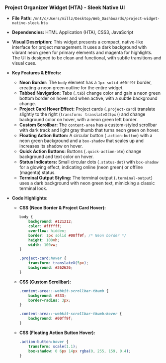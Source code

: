 
### Project Organizer Widget (HTA) - Sleek Native UI

*   **File Path:** `/mnt/c/Users/millz/Desktop/Web_Dashboards/project-widget-native-sleek.hta`
*   **Dependencies:** HTML Application (HTA), CSS3, JavaScript
*   **Visual Description:** This widget presents a compact, native-like interface for project management. It uses a dark background with vibrant neon green for primary elements and magenta for highlights. The UI is designed to be clean and functional, with subtle transitions and visual cues.
*   **Key Features & Effects:**
    *   **Neon Border:** The `body` element has a `1px solid #00ff9f` border, creating a neon green outline for the entire widget.
    *   **Tabbed Navigation:** Tabs (`.tab`) change color and gain a neon green bottom border on hover and when active, with a subtle background change.
    *   **Project Card Hover Effect:** Project cards (`.project-card`) translate slightly to the right (`transform: translateX(5px)`) and change background color on hover, with a neon green left border.
    *   **Custom Scrollbar:** The `content-area` has a custom-styled scrollbar with dark track and light gray thumb that turns neon green on hover.
    *   **Floating Action Button:** A circular button (`.action-button`) with a neon green background and a `box-shadow` that scales up and increases its shadow on hover.
    *   **Quick Action Buttons:** Buttons (`.quick-action-btn`) change background and text color on hover.
    *   **Status Indicators:** Small circular dots (`.status-dot`) with `box-shadow` for a glowing effect, indicating online (neon green) or offline (magenta) status.
    *   **Terminal Output Styling:** The terminal output (`.terminal-output`) uses a dark background with neon green text, mimicking a classic terminal look.
*   **Code Highlights:**

    *   **CSS (Neon Border & Project Card Hover):**
        ```css
        body {
            background: #121212;
            color: #ffffff;
            overflow: hidden;
            border: 1px solid #00ff9f; /* Neon border */
            height: 100vh;
            width: 100vw;
        }

        .project-card:hover {
            transform: translateX(5px);
            background: #262626;
        }
        ```

    *   **CSS (Custom Scrollbar):**
        ```css
        .content-area::-webkit-scrollbar-thumb {
            background: #333;
            border-radius: 3px;
        }

        .content-area::-webkit-scrollbar-thumb:hover {
            background: #00ff9f;
        }
        ```

    *   **CSS (Floating Action Button Hover):**
        ```css
        .action-button:hover {
            transform: scale(1.1);
            box-shadow: 0 6px 14px rgba(0, 255, 159, 0.4);
        }
        ```
